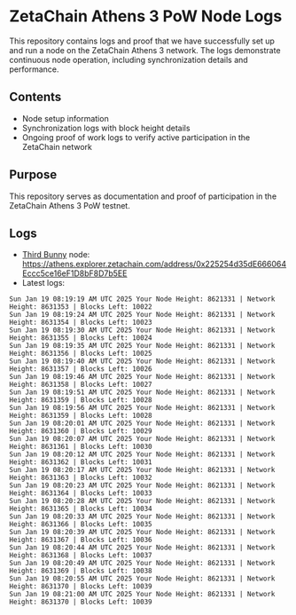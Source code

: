 # ZetaChain Athens 3 PoW Node Logs
This repository contains logs and proof that we have successfully set up and run a node on the ZetaChain Athens 3 network. The logs demonstrate continuous node operation, including synchronization details and performance.

## Contents
- Node setup information
- Synchronization logs with block height details
- Ongoing proof of work logs to verify active participation in the ZetaChain network

## Purpose
This repository serves as documentation and proof of participation in the ZetaChain Athens 3 PoW testnet.

## Logs

- [Third Bunny](https://thirdbunny.xyz/) node: https://athens.explorer.zetachain.com/address/0x225254d35dE666064Eccc5ce16eF1D8bF8D7b5EE
- Latest logs:
```
Sun Jan 19 08:19:19 AM UTC 2025 Your Node Height: 8621331 | Network Height: 8631353 | Blocks Left: 10022
Sun Jan 19 08:19:24 AM UTC 2025 Your Node Height: 8621331 | Network Height: 8631354 | Blocks Left: 10023
Sun Jan 19 08:19:30 AM UTC 2025 Your Node Height: 8621331 | Network Height: 8631355 | Blocks Left: 10024
Sun Jan 19 08:19:35 AM UTC 2025 Your Node Height: 8621331 | Network Height: 8631356 | Blocks Left: 10025
Sun Jan 19 08:19:40 AM UTC 2025 Your Node Height: 8621331 | Network Height: 8631357 | Blocks Left: 10026
Sun Jan 19 08:19:46 AM UTC 2025 Your Node Height: 8621331 | Network Height: 8631358 | Blocks Left: 10027
Sun Jan 19 08:19:51 AM UTC 2025 Your Node Height: 8621331 | Network Height: 8631359 | Blocks Left: 10028
Sun Jan 19 08:19:56 AM UTC 2025 Your Node Height: 8621331 | Network Height: 8631359 | Blocks Left: 10028
Sun Jan 19 08:20:01 AM UTC 2025 Your Node Height: 8621331 | Network Height: 8631360 | Blocks Left: 10029
Sun Jan 19 08:20:07 AM UTC 2025 Your Node Height: 8621331 | Network Height: 8631361 | Blocks Left: 10030
Sun Jan 19 08:20:12 AM UTC 2025 Your Node Height: 8621331 | Network Height: 8631362 | Blocks Left: 10031
Sun Jan 19 08:20:17 AM UTC 2025 Your Node Height: 8621331 | Network Height: 8631363 | Blocks Left: 10032
Sun Jan 19 08:20:23 AM UTC 2025 Your Node Height: 8621331 | Network Height: 8631364 | Blocks Left: 10033
Sun Jan 19 08:20:28 AM UTC 2025 Your Node Height: 8621331 | Network Height: 8631365 | Blocks Left: 10034
Sun Jan 19 08:20:33 AM UTC 2025 Your Node Height: 8621331 | Network Height: 8631366 | Blocks Left: 10035
Sun Jan 19 08:20:39 AM UTC 2025 Your Node Height: 8621331 | Network Height: 8631367 | Blocks Left: 10036
Sun Jan 19 08:20:44 AM UTC 2025 Your Node Height: 8621331 | Network Height: 8631368 | Blocks Left: 10037
Sun Jan 19 08:20:49 AM UTC 2025 Your Node Height: 8621331 | Network Height: 8631369 | Blocks Left: 10038
Sun Jan 19 08:20:55 AM UTC 2025 Your Node Height: 8621331 | Network Height: 8631370 | Blocks Left: 10039
Sun Jan 19 08:21:00 AM UTC 2025 Your Node Height: 8621331 | Network Height: 8631370 | Blocks Left: 10039
```
